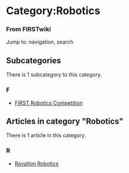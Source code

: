 # Category:Robotics

### From FIRSTwiki

Jump to: navigation, search

  

## Subcategories

There is 1 subcategory to this category.

### F

  * [FIRST Robotics Competition](/index.php/Category:FIRST_Robotics_Competition "Category:FIRST Robotics Competition" )

## Articles in category "Robotics"

There is 1 article in this category.

### R

  * [Royalton Robotics](/index.php/Royalton_Robotics "Royalton Robotics" )

